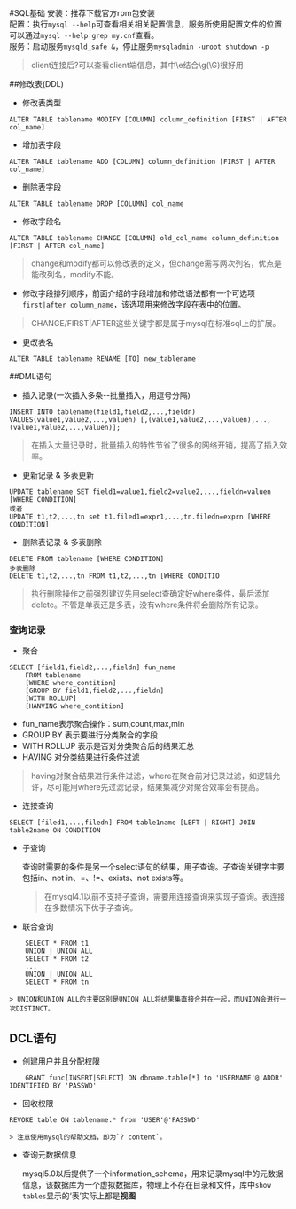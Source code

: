 #SQL基础
安装：推荐下载官方rpm包安装   
配置：执行`mysql --help`可查看相关相关配置信息，服务所使用配置文件的位置可以通过`mysql --help|grep my.cnf`查看。   
服务：启动服务`mysqld_safe &`，停止服务`mysqladmin -uroot shutdown -p`
> client连接后?可以查看client端信息，其中\e结合\g(\G)很好用

##修改表(DDL)
- 修改表类型
	
```
ALTER TABLE tablename MODIFY [COLUMN] column_definition [FIRST | AFTER col_name]
```
- 增加表字段
	
```
ALTER TABLE tablename ADD [COLUMN] column_definition [FIRST | AFTER col_name]
```	
- 删除表字段
	
```
ALTER TABLE tablename DROP [COLUMN] col_name
```	
- 修改字段名
	
```
ALTER TABLE tablename CHANGE [COLUMN] old_col_name column_definition [FIRST | AFTER col_name]
```	
> change和modify都可以修改表的定义，但change需写两次列名，优点是能改列名，modify不能。

- 修改字段排列顺序，前面介绍的字段增加和修改语法都有一个可选项 `first|after column_name`，该选项用来修改字段在表中的位置。

> CHANGE/FIRST|AFTER这些关键字都是属于mysql在标准sql上的扩展。

- 更改表名
	
```
ALTER TABLE tablename RENAME [TO] new_tablename
```	
##DML语句
- 插入记录(一次插入多条--批量插入，用逗号分隔)
	
```
INSERT INTO tablename(field1,field2,...,fieldn) VALUES(value1,value2,...,valuen) [,(value1,value2,...,valuen),...,(value1,value2,...,valuen)];
```	
> 在插入大量记录时，批量插入的特性节省了很多的网络开销，提高了插入效率。

- 更新记录 & 多表更新
	
```
UPDATE tablename SET field1=value1,field2=value2,...,fieldn=valuen [WHERE CONDITION]
或者
UPDATE t1,t2,...,tn set t1.filed1=expr1,...,tn.filedn=exprn [WHERE CONDITION]
```
- 删除表记录 & 多表删除
	
```
DELETE FROM tablename [WHERE CONDITION]
多表删除
DELETE t1,t2,...,tn FROM t1,t2,...,tn [WHERE CONDITIO
```
> 执行删除操作之前强烈建议先用select查确定好where条件，最后添加delete。不管是单表还是多表，没有where条件将会删除所有记录。

### 查询记录
- 聚合
```
SELECT [field1,field2,...,fieldn] fun_name
	FROM tablename 
	[WHERE where_contition] 
	[GROUP BY field1,field2,...,fieldn] 
	[WITH ROLLUP]
	[HANVING where_contition]
```
        
  - fun_name表示聚合操作：sum,count,max,min
  - GROUP BY 表示要进行分类聚合的字段
  - WITH ROLLUP 表示是否对分类聚合后的结果汇总
  - HAVING 对分类结果进行条件过滤
  >having对聚合结果进行条件过滤，where在聚合前对记录过滤，如逻辑允许，尽可能用where先过滤记录，结果集减少对聚合效率会有提高。
	
- 连接查询
	
```
SELECT [filed1,...,filedn] FROM table1name [LEFT | RIGHT] JOIN table2name ON CONDITION
```
- 子查询
 	
 	查询时需要的条件是另一个select语句的结果，用子查询。子查询关键字主要包括in、not in、=、!=、exists、not exists等。
 	> 在mysql4.1以前不支持子查询，需要用连接查询来实现子查询。表连接在多数情况下优于子查询。

- 联合查询
```
	SELECT * FROM t1
	UNION | UNION ALL
	SELECT * FROM t2
	...
	UNION | UNION ALL
	SELECT * FROM tn
```
	> UNION和UNION ALL的主要区别是UNION ALL将结果集直接合并在一起，而UNION会进行一次DISTINCT。

## DCL语句
- 创建用户并且分配权限
```
	GRANT func[INSERT|SELECT] ON dbname.table[*] to 'USERNAME'@'ADDR' IDENTIFIED BY 'PASSWD'
```
- 回收权限
```
REVOKE table ON tablename.* from 'USER'@'PASSWD'
```
	> 注意使用mysql的帮助文档，即为`? content`。
	
- 查询元数据信息
	
	mysql5.0以后提供了一个information_schema，用来记录mysql中的元数据信息，该数据库为一个虚拟数据库，物理上不存在目录和文件，库中`show tables`显示的‘表’实际上都是**视图**